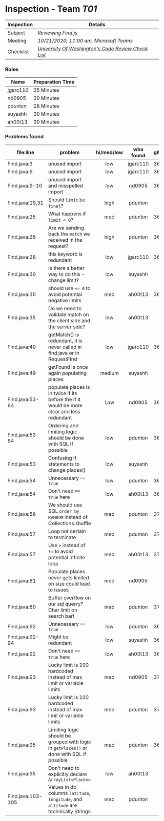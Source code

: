 # Inspection - Team *T01* 
 
| Inspection | Details |
| ----- | ----- |
| Subject | *Reviewing Find.js* |
| Meeting | *10/21/2020, 11:00 am, Microsoft Teams* |
| Checklist | *[University Of Washington's Code Review Check List](https://www.google.com/url?sa=t&rct=j&q=&esrc=s&source=web&cd=&ved=2ahUKEwilifury7TsAhXaGM0KHTllA_oQFjAGegQIARAC&url=https%3A%2F%2Fcourses.cs.washington.edu%2Fcourses%2Fcse403%2F12wi%2Fsections%2F12wi_code_review_checklist.pdf&usg=AOvVaw1FYJUky_S6za5HoAUkwXai)* |

### Roles

| Name | Preparation Time |
| ---- | ---- |
| jgarc110 | 35 Minutes|
| nd0905 | 30 Minutes |
| pdunton | 28 Minutes |
| suyashh | 30 Minutes |
| ah00t13 | 30 Minutes |

### Problems found

| file:line | problem | hi/med/low | who found | github#  |
| --- | --- | :---: | :---: | --- |
|Find.java:3| unused import|low|jgarc110| 362| 
|Find.java:9| unused import|low|jgarc110| 362|
| Find.java:9-10 | unused import and misspelled import | low | nd0905 |362 |
|Find.java:19,31| Should `limit` be `final`? | high | pdunton | |
|Find.java:25| What happens if `limit < 0`? | med | pdunton | 363|
|Find.java:26| Are we sending back the `match` we received in the request? | high | pdunton | 364|
|Find.java:28| this keyword is redundant | low| jgarc110 | 365|
| Find.java:30 | Is there a better way to do this - change limit? | low | suyashh | | 
| Find.java:30 | should use `<= 0` to avoid potential negative limits | med | ah00t13 | 363|
| Find.java:35 | Do we need to validate match on the client side and the server side? | low | ah00t13 |  |
|Find.java:40| getMatch() is redundant, it is never called in find.java or in RequestFind| low| jgarc110| 366|
| Find.java:49 | getFound is once again populating places | medium | suyashh | | 
| Find.java:53-64 | populate places is in twice if its before the if it would be more clear and less redundant | Low | nd0905 | 368|
| Find.java:53-64 | Ordering and limiting logic should be done with SQL if possible | low | pdunton | 368|
| Find.java:53 | Confusing if statements to change places() | low | suyashh | | 
| Find.java:54 | Unnecessary `== true` | low | pdunton | 369|
| Find.java:54 | Don't need `== true` here | low | ah00t13 | 369 |
| Find.java:56 | We should use SQL `order by RANDOM` instead of Collections.shuffle | med | pdunton |372 |
| Find.java:57 | Loop not certain to terminate | med | pdunton | 370|
| Find.java:57 | Use `>` instead of `!=` to avoid potential infinite loop | med | ah00t13 | 370|
| Find.java:61 | Populate places never gets limited on size could lead to issues | med | nd0905 | |
| Find.java:80 | Buffer overflow on our sql querry? Char limit on search bar! | med | pdunton | 371 |
| Find.java:92 | Unnecessary `== true` | low | pdunton | 369|
| Find.java:92-94 | Might be redundant | low | suyashh | 368| 
| Find.java:92 | Don't need `== true` here | low | ah00t13 |  369|
| Find.java:93 | Lucky limit is 100 hardcoded instead of max limit or variable limits | med | nd0905 | 373|
| Find.java:93 | Lucky limit is 100 hardcoded instead of max limit or variable limits | med | pdunton |373 |
| Find.java:95 | Limiting logic should be grouped with logic in `getPlaces()` or done with SQL if possible | med | pdunton |368 |
| Find.java:95 | Don't need to explicitly declare `ArrayList<Places>` | low | ah00t13 |  |
| Find.java:103-105 | Values in db columns `latitude`, `longitude`, and `altitude` are technically Strings | med | pdunton | |
 

